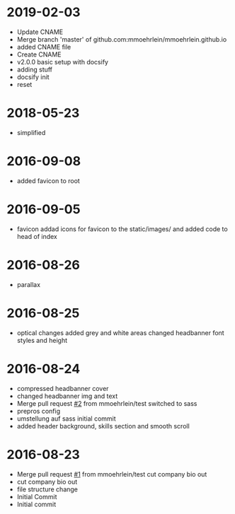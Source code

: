 2019-02-03
==========

  * Update CNAME
  * Merge branch 'master' of github.com:mmoehrlein/mmoehrlein.github.io
  * added CNAME file
  * Create CNAME
  * v2.0.0 basic setup with docsify
  * adding stuff
  * docsify init
  * reset

2018-05-23
==========

  * simplified

2016-09-08
==========

  * added favicon to root

2016-09-05
==========

  * favicon
    addad icons for favicon to the static/images/
    and added code to head of index

2016-08-26
==========

  * parallax

2016-08-25
==========

  * optical changes
    added grey and white areas
    changed headbanner font styles and height

2016-08-24
==========

  * compressed headbanner cover
  * changed headbanner img and text
  * Merge pull request [#2](https://github.com/mmoehrlein/mmoehrlein.github.io/issues/2) from mmoehrlein/test
    switched to sass
  * prepros config
  * umstellung auf sass initial commit
  * added header background, skills section and smooth scroll

2016-08-23
==========

  * Merge pull request [#1](https://github.com/mmoehrlein/mmoehrlein.github.io/issues/1) from mmoehrlein/test
    cut company bio out
  * cut company bio out
  * file structure change
  * Initial Commit
  * Initial commit
